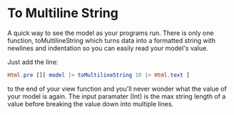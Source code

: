 # To Multiline String
A quick way to see the model as your programs run. There is only one function, toMultilineString which turns data into a formatted string with newlines and indentation so you can easily read your model's value.

Just add the line:
```Elm
Html.pre [][ model |> toMultilineString 10 |> Html.text ]
```

to the end of your view function and you'll never wonder what the value of your model is again. The input paramater (Int) is the max string length of a value before breaking the value down into multiple lines.
